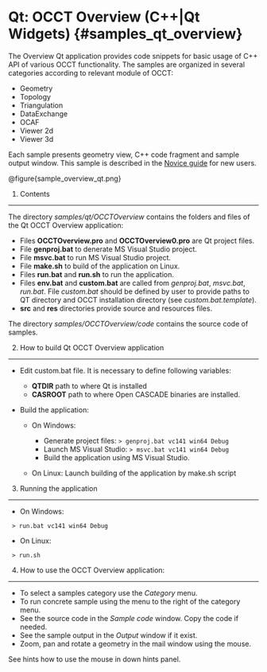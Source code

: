 Qt: OCCT Overview (C++|Qt Widgets) {#samples_qt_overview}
==========

The Overview Qt application provides code snippets for basic usage of C++ API of various OCCT functionality.
The samples are organized in several categories according to relevant module of OCCT:

 * Geometry
 * Topology
 * Triangulation
 * DataExchange
 * OCAF
 * Viewer 2d
 * Viewer 3d

Each sample presents geometry view, C++ code fragment and sample output window.
This sample is described in the [Novice guide](#samples__novice_guide) for new users.

@figure{sample_overview_qt.png}

1. Contents
-----------------------

The directory <i> samples/qt/OCCTOverview </i> contains the folders and files of the Qt OCCT Overview application:

* Files **OCCTOverview.pro** and **OCCTOverview0.pro** are Qt project files.
* File **genproj.bat** to denerate MS Visual Studio project.
* File **msvc.bat**  to run MS Visual Studio project.
* File **make.sh** to build of the application on Linux.
* Files **run.bat** and **run.sh** to run the application.
* Files **env.bat** and **custom.bat** are called from *genproj.bat*, *msvc.bat*, *run.bat*.
  File *custom.bat* should be defined by user to provide paths to QT directory and OCCT installation directory (see *custom.bat.template*).
* **src** and **res** directories provide source and resources files.

The directory <i> samples/OCCTOverview/code </i> contains the source code of samples.

2. How to build Qt OCCT Overview application
---------------------------------

* Edit custom.bat file. It is necessary to define following variables:
  * **QTDIR** path to where Qt is installed
  * **CASROOT** path to where Open CASCADE binaries are installed.

* Build the application:

    * On Windows:
        * Generate project files: `> genproj.bat vc141 win64 Debug`
        * Launch MS Visual Studio: `> msvc.bat vc141 win64 Debug`
        * Build the application using MS Visual Studio.

    * On Linux: Launch building of the application by make.sh script

3. Running the application
--------------------------

* On Windows:
~~~~
 > run.bat vc141 win64 Debug
~~~~

* On Linux:
~~~~
 > run.sh
~~~~

4. How to use the OCCT Overview application:
---------------------------------

* To select a samples category use the *Category* menu.
* To run concrete sample using the menu to the right of the category menu.
* See the source code in the *Sample code* window. Сopy the code if needed.
* See the sample output in the *Output* window if it exist.
* Zoom, pan and rotate a geometry in the mail window using the mouse.

See hints how to use the mouse in down hints panel.
